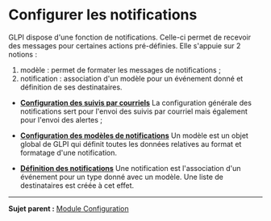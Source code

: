 Configurer les notifications
============================

GLPI dispose d'une fonction de notifications. Celle-ci permet de recevoir des messages pour certaines actions pré-définies. Elle s'appuie sur 2 notions :

1.  modèle : permet de formater les messages de notifications ;
2.  notification : association d'un modèle pour un événement donné et définition de ses destinataires.


-   **[Configuration des suivis par courriels](08_Module_Configuration/04_Notifications/02_Configuration_des_suivis_par_courriels.md)**
     La configuration générale des notifications sert pour l'envoi des suivis par courriel  mais également pour l'envoi des alertes ;


-   **[Configuration des modèles de notifications](08_Module_Configuration/04_Notifications/03_Modèles_de_notifications.md)**
     Un modèle est un objet global de GLPI qui définit toutes les données relatives au format et formatage d'une notification.

-   **[Définition des notifications](08_Module_Configuration/04_Notifications/04_Notifications.md)**
     Une notification est l'association d'un événement pour un type donné avec un modèle. Une liste de destinataires est créée à cet effet.

-------------
**Sujet parent :** [Module Configuration](08_Module_Configuration/01_Module_Configuration.md "Module Configuration de GLPI")
